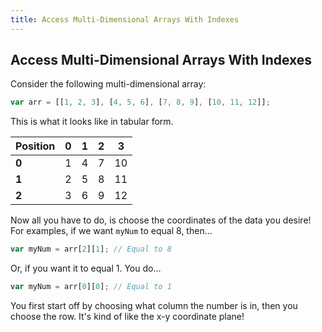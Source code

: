 ```yaml
---
title: Access Multi-Dimensional Arrays With Indexes
---
```

## Access Multi-Dimensional Arrays With Indexes

<!-- The article goes here, in GitHub-flavored Markdown. Feel free to add YouTube videos, images, and CodePen/JSBin embeds  -->
Consider the following multi-dimensional array:

```javascript
var arr = [[1, 2, 3], [4, 5, 6], [7, 8, 9], [10, 11, 12]];
```

This is what it looks like in tabular form.

   | Position | 0 | 1 | 2 | 3 |
   |   ---    |---|---|---|---|
   | **0**    | 1 | 4 | 7 | 10|
   | **1**    | 2 | 5 | 8 | 11|
   | **2**    | 3 | 6 | 9 | 12|
   
Now all you have to do, is choose the coordinates of the data you desire! For examples, if we want `myNum` to equal 8, then...

```javascript
var myNum = arr[2][1]; // Equal to 8
```

Or, if you want it to equal 1. You do...

```javascript
var myNum = arr[0][0]; // Equal to 1
```

You first start off by choosing what column the number is in, then you choose the row. It's kind of like the x-y coordinate plane!
